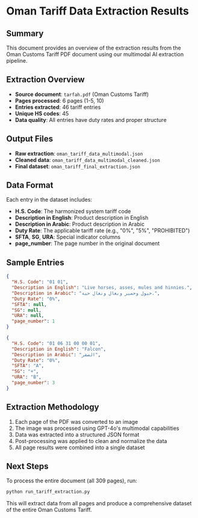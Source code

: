 # Oman Tariff Data Extraction Results

## Summary
This document provides an overview of the extraction results from the Oman Customs Tariff PDF document using our multimodal AI extraction pipeline.

## Extraction Overview
- **Source document**: `tarfah.pdf` (Oman Customs Tariff)
- **Pages processed**: 6 pages (1-5, 10)
- **Entries extracted**: 46 tariff entries
- **Unique HS codes**: 45
- **Data quality**: All entries have duty rates and proper structure

## Output Files
- **Raw extraction**: `oman_tariff_data_multimodal.json`
- **Cleaned data**: `oman_tariff_data_multimodal_cleaned.json`
- **Final dataset**: `oman_tariff_final_extraction.json`

## Data Format
Each entry in the dataset includes:
- **H.S. Code**: The harmonized system tariff code
- **Description in English**: Product description in English
- **Description in Arabic**: Product description in Arabic
- **Duty Rate**: The applicable tariff rate (e.g., "0%", "5%", "PROHIBITED")
- **SFTA**, **SG**, **URA**: Special indicator columns
- **page_number**: The page number in the original document

## Sample Entries

```json
{
  "H.S. Code": "01 01",
  "Description in English": "Live horses, asses, mules and hinnies.",
  "Description in Arabic": "خيول وحمير وبغال ونغال حية.",
  "Duty Rate": "0%",
  "SFTA": null,
  "SG": null,
  "URA": null,
  "page_number": 1
}
```

```json
{
  "H.S. Code": "01 06 31 00 00 01",
  "Description in English": "Falcon",
  "Description in Arabic": "الصقر",
  "Duty Rate": "0%",
  "SFTA": "A",
  "SG": "+",
  "URA": "B",
  "page_number": 3
}
```

## Extraction Methodology
1. Each page of the PDF was converted to an image
2. The image was processed using GPT-4o's multimodal capabilities
3. Data was extracted into a structured JSON format
4. Post-processing was applied to clean and normalize the data
5. All page results were combined into a single dataset

## Next Steps
To process the entire document (all 309 pages), run:
```bash
python run_tariff_extraction.py
```

This will extract data from all pages and produce a comprehensive dataset of the entire Oman Customs Tariff.